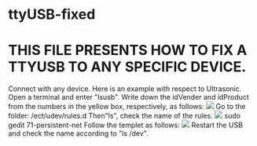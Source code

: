 # ttyUSB-fixed
# THIS FILE PRESENTS HOW TO FIX A TTYUSB TO ANY SPECIFIC DEVICE.
Connect with any device. Here is an example with respect to Ultrasonic.
Open a terminal and enter "lsusb".
Write down the idVender and idProduct from the numbers in the yellow box, respectively, as follows:
![](https://github.com/junqi047/ttyUSB-fixed/raw/master/img/idVendor_and_idProduct.png)
Go to the folder: /ect/udev/rules.d
Then"ls", check the name of the rules.
![](https://github.com/junqi047/ttyUSB-fixed/raw/master/img/address.png)
sudo gedit 71-persistent-net 
Follow the templet as follows:
![](https://github.com/junqi047/ttyUSB-fixed/raw/master/img/71-persistent-net.png)
Restart the USB and check the name according to "ls /dev".
